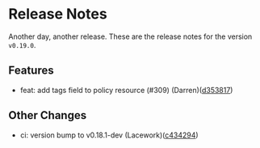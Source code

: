# Release Notes
Another day, another release. These are the release notes for the version `v0.19.0`.

## Features
* feat: add tags field to policy resource (#309) (Darren)([d353817](https://github.com/lacework/terraform-provider-lacework/commit/d353817f2b7bb2838e9bb2e9dc688ab72a1903e9))
## Other Changes
* ci: version bump to v0.18.1-dev (Lacework)([c434294](https://github.com/lacework/terraform-provider-lacework/commit/c43429431ec462dfc9b121f66a701bedff2f34c3))
